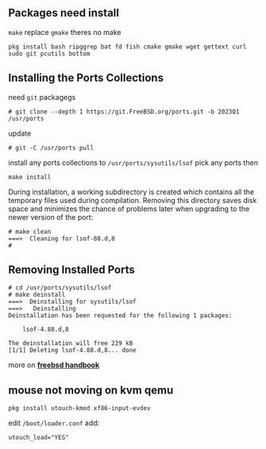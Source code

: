 ## Packages need install
``make`` replace ``gmake`` theres no make
```
pkg install bash ripggrep bat fd fish cmake gmake wget gettext curl sudo git pcutils bottom
```
## Installing the Ports Collections
need ``git`` packagegs
```
# git clone --depth 1 https://git.FreeBSD.org/ports.git -b 2023Q1 /usr/ports
```
update
```
# git -C /usr/ports pull
```
install any ports collections
to ``/usr/ports/sysutils/lsof`` pick any ports then
```
make install
```
During installation, a working subdirectory is created which contains all the temporary files used during compilation. Removing this directory saves disk space and minimizes the chance of problems later when upgrading to the newer version of the port:
```
# make clean
===>  Cleaning for lsof-88.d,8
#
```
## Removing Installed Ports
```
# cd /usr/ports/sysutils/lsof
# make deinstall
===>  Deinstalling for sysutils/lsof
===>   Deinstalling
Deinstallation has been requested for the following 1 packages:

	lsof-4.88.d,8

The deinstallation will free 229 kB
[1/1] Deleting lsof-4.88.d,8... done
```

more on **[freebsd handbook](https://docs.freebsd.org/en/books/handbook/ports/)**

## mouse not moving on kvm qemu 
```
pkg install utouch-kmod xf86-input-evdev
```
edit ``/boot/loader.conf`` add:
```
utouch_load="YES"
```
